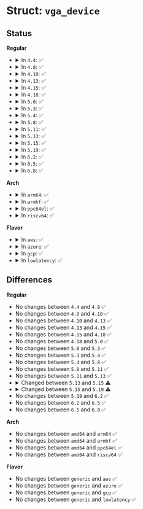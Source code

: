 # Struct: <code>vga_device</code>

## Status
<b>Regular</b>
<ul>
<li>
<details>
<summary>In <code>4.4</code>: ✅</summary>

```c
struct vga_device {
    struct list_head list;
    struct pci_dev *pdev;
    unsigned int decodes;
    unsigned int owns;
    unsigned int locks;
    unsigned int io_lock_cnt;
    unsigned int mem_lock_cnt;
    unsigned int io_norm_cnt;
    unsigned int mem_norm_cnt;
    bool bridge_has_one_vga;
    void *cookie;
    void (*irq_set_state)(void *, bool);
    unsigned int (*set_vga_decode)(void *, bool);
};
```
</details>
</li>
<li>
<details>
<summary>In <code>4.8</code>: ✅</summary>

```c
struct vga_device {
    struct list_head list;
    struct pci_dev *pdev;
    unsigned int decodes;
    unsigned int owns;
    unsigned int locks;
    unsigned int io_lock_cnt;
    unsigned int mem_lock_cnt;
    unsigned int io_norm_cnt;
    unsigned int mem_norm_cnt;
    bool bridge_has_one_vga;
    void *cookie;
    void (*irq_set_state)(void *, bool);
    unsigned int (*set_vga_decode)(void *, bool);
};
```
</details>
</li>
<li>
<details>
<summary>In <code>4.10</code>: ✅</summary>

```c
struct vga_device {
    struct list_head list;
    struct pci_dev *pdev;
    unsigned int decodes;
    unsigned int owns;
    unsigned int locks;
    unsigned int io_lock_cnt;
    unsigned int mem_lock_cnt;
    unsigned int io_norm_cnt;
    unsigned int mem_norm_cnt;
    bool bridge_has_one_vga;
    void *cookie;
    void (*irq_set_state)(void *, bool);
    unsigned int (*set_vga_decode)(void *, bool);
};
```
</details>
</li>
<li>
<details>
<summary>In <code>4.13</code>: ✅</summary>

```c
struct vga_device {
    struct list_head list;
    struct pci_dev *pdev;
    unsigned int decodes;
    unsigned int owns;
    unsigned int locks;
    unsigned int io_lock_cnt;
    unsigned int mem_lock_cnt;
    unsigned int io_norm_cnt;
    unsigned int mem_norm_cnt;
    bool bridge_has_one_vga;
    void *cookie;
    void (*irq_set_state)(void *, bool);
    unsigned int (*set_vga_decode)(void *, bool);
};
```
</details>
</li>
<li>
<details>
<summary>In <code>4.15</code>: ✅</summary>

```c
struct vga_device {
    struct list_head list;
    struct pci_dev *pdev;
    unsigned int decodes;
    unsigned int owns;
    unsigned int locks;
    unsigned int io_lock_cnt;
    unsigned int mem_lock_cnt;
    unsigned int io_norm_cnt;
    unsigned int mem_norm_cnt;
    bool bridge_has_one_vga;
    void *cookie;
    void (*irq_set_state)(void *, bool);
    unsigned int (*set_vga_decode)(void *, bool);
};
```
</details>
</li>
<li>
<details>
<summary>In <code>4.18</code>: ✅</summary>

```c
struct vga_device {
    struct list_head list;
    struct pci_dev *pdev;
    unsigned int decodes;
    unsigned int owns;
    unsigned int locks;
    unsigned int io_lock_cnt;
    unsigned int mem_lock_cnt;
    unsigned int io_norm_cnt;
    unsigned int mem_norm_cnt;
    bool bridge_has_one_vga;
    void *cookie;
    void (*irq_set_state)(void *, bool);
    unsigned int (*set_vga_decode)(void *, bool);
};
```
</details>
</li>
<li>
<details>
<summary>In <code>5.0</code>: ✅</summary>

```c
struct vga_device {
    struct list_head list;
    struct pci_dev *pdev;
    unsigned int decodes;
    unsigned int owns;
    unsigned int locks;
    unsigned int io_lock_cnt;
    unsigned int mem_lock_cnt;
    unsigned int io_norm_cnt;
    unsigned int mem_norm_cnt;
    bool bridge_has_one_vga;
    void *cookie;
    void (*irq_set_state)(void *, bool);
    unsigned int (*set_vga_decode)(void *, bool);
};
```
</details>
</li>
<li>
<details>
<summary>In <code>5.3</code>: ✅</summary>

```c
struct vga_device {
    struct list_head list;
    struct pci_dev *pdev;
    unsigned int decodes;
    unsigned int owns;
    unsigned int locks;
    unsigned int io_lock_cnt;
    unsigned int mem_lock_cnt;
    unsigned int io_norm_cnt;
    unsigned int mem_norm_cnt;
    bool bridge_has_one_vga;
    void *cookie;
    void (*irq_set_state)(void *, bool);
    unsigned int (*set_vga_decode)(void *, bool);
};
```
</details>
</li>
<li>
<details>
<summary>In <code>5.4</code>: ✅</summary>

```c
struct vga_device {
    struct list_head list;
    struct pci_dev *pdev;
    unsigned int decodes;
    unsigned int owns;
    unsigned int locks;
    unsigned int io_lock_cnt;
    unsigned int mem_lock_cnt;
    unsigned int io_norm_cnt;
    unsigned int mem_norm_cnt;
    bool bridge_has_one_vga;
    void *cookie;
    void (*irq_set_state)(void *, bool);
    unsigned int (*set_vga_decode)(void *, bool);
};
```
</details>
</li>
<li>
<details>
<summary>In <code>5.8</code>: ✅</summary>

```c
struct vga_device {
    struct list_head list;
    struct pci_dev *pdev;
    unsigned int decodes;
    unsigned int owns;
    unsigned int locks;
    unsigned int io_lock_cnt;
    unsigned int mem_lock_cnt;
    unsigned int io_norm_cnt;
    unsigned int mem_norm_cnt;
    bool bridge_has_one_vga;
    void *cookie;
    void (*irq_set_state)(void *, bool);
    unsigned int (*set_vga_decode)(void *, bool);
};
```
</details>
</li>
<li>
<details>
<summary>In <code>5.11</code>: ✅</summary>

```c
struct vga_device {
    struct list_head list;
    struct pci_dev *pdev;
    unsigned int decodes;
    unsigned int owns;
    unsigned int locks;
    unsigned int io_lock_cnt;
    unsigned int mem_lock_cnt;
    unsigned int io_norm_cnt;
    unsigned int mem_norm_cnt;
    bool bridge_has_one_vga;
    void *cookie;
    void (*irq_set_state)(void *, bool);
    unsigned int (*set_vga_decode)(void *, bool);
};
```
</details>
</li>
<li>
<details>
<summary>In <code>5.13</code>: ✅</summary>

```c
struct vga_device {
    struct list_head list;
    struct pci_dev *pdev;
    unsigned int decodes;
    unsigned int owns;
    unsigned int locks;
    unsigned int io_lock_cnt;
    unsigned int mem_lock_cnt;
    unsigned int io_norm_cnt;
    unsigned int mem_norm_cnt;
    bool bridge_has_one_vga;
    void *cookie;
    void (*irq_set_state)(void *, bool);
    unsigned int (*set_vga_decode)(void *, bool);
};
```
</details>
</li>
<li>
<details>
<summary>In <code>5.15</code>: ✅</summary>

```c
struct vga_device {
    struct list_head list;
    struct pci_dev *pdev;
    unsigned int decodes;
    unsigned int owns;
    unsigned int locks;
    unsigned int io_lock_cnt;
    unsigned int mem_lock_cnt;
    unsigned int io_norm_cnt;
    unsigned int mem_norm_cnt;
    bool bridge_has_one_vga;
    unsigned int (*set_decode)(struct pci_dev *, bool);
};
```
</details>
</li>
<li>
<details>
<summary>In <code>5.19</code>: ✅</summary>

```c
struct vga_device {
    struct list_head list;
    struct pci_dev *pdev;
    unsigned int decodes;
    unsigned int owns;
    unsigned int locks;
    unsigned int io_lock_cnt;
    unsigned int mem_lock_cnt;
    unsigned int io_norm_cnt;
    unsigned int mem_norm_cnt;
    bool bridge_has_one_vga;
    bool is_firmware_default;
    unsigned int (*set_decode)(struct pci_dev *, bool);
};
```
</details>
</li>
<li>
<details>
<summary>In <code>6.2</code>: ✅</summary>

```c
struct vga_device {
    struct list_head list;
    struct pci_dev *pdev;
    unsigned int decodes;
    unsigned int owns;
    unsigned int locks;
    unsigned int io_lock_cnt;
    unsigned int mem_lock_cnt;
    unsigned int io_norm_cnt;
    unsigned int mem_norm_cnt;
    bool bridge_has_one_vga;
    bool is_firmware_default;
    unsigned int (*set_decode)(struct pci_dev *, bool);
};
```
</details>
</li>
<li>
<details>
<summary>In <code>6.5</code>: ✅</summary>

```c
struct vga_device {
    struct list_head list;
    struct pci_dev *pdev;
    unsigned int decodes;
    unsigned int owns;
    unsigned int locks;
    unsigned int io_lock_cnt;
    unsigned int mem_lock_cnt;
    unsigned int io_norm_cnt;
    unsigned int mem_norm_cnt;
    bool bridge_has_one_vga;
    bool is_firmware_default;
    unsigned int (*set_decode)(struct pci_dev *, bool);
};
```
</details>
</li>
<li>
<details>
<summary>In <code>6.8</code>: ✅</summary>

```c
struct vga_device {
    struct list_head list;
    struct pci_dev *pdev;
    unsigned int decodes;
    unsigned int owns;
    unsigned int locks;
    unsigned int io_lock_cnt;
    unsigned int mem_lock_cnt;
    unsigned int io_norm_cnt;
    unsigned int mem_norm_cnt;
    bool bridge_has_one_vga;
    bool is_firmware_default;
    unsigned int (*set_decode)(struct pci_dev *, bool);
};
```
</details>
</li>
</ul>
<b>Arch</b>
<ul>
<li>
<details>
<summary>In <code>arm64</code>: ✅</summary>

```c
struct vga_device {
    struct list_head list;
    struct pci_dev *pdev;
    unsigned int decodes;
    unsigned int owns;
    unsigned int locks;
    unsigned int io_lock_cnt;
    unsigned int mem_lock_cnt;
    unsigned int io_norm_cnt;
    unsigned int mem_norm_cnt;
    bool bridge_has_one_vga;
    void *cookie;
    void (*irq_set_state)(void *, bool);
    unsigned int (*set_vga_decode)(void *, bool);
};
```
</details>
</li>
<li>
<details>
<summary>In <code>armhf</code>: ✅</summary>

```c
struct vga_device {
    struct list_head list;
    struct pci_dev *pdev;
    unsigned int decodes;
    unsigned int owns;
    unsigned int locks;
    unsigned int io_lock_cnt;
    unsigned int mem_lock_cnt;
    unsigned int io_norm_cnt;
    unsigned int mem_norm_cnt;
    bool bridge_has_one_vga;
    void *cookie;
    void (*irq_set_state)(void *, bool);
    unsigned int (*set_vga_decode)(void *, bool);
};
```
</details>
</li>
<li>
<details>
<summary>In <code>ppc64el</code>: ✅</summary>

```c
struct vga_device {
    struct list_head list;
    struct pci_dev *pdev;
    unsigned int decodes;
    unsigned int owns;
    unsigned int locks;
    unsigned int io_lock_cnt;
    unsigned int mem_lock_cnt;
    unsigned int io_norm_cnt;
    unsigned int mem_norm_cnt;
    bool bridge_has_one_vga;
    void *cookie;
    void (*irq_set_state)(void *, bool);
    unsigned int (*set_vga_decode)(void *, bool);
};
```
</details>
</li>
<li>
<details>
<summary>In <code>riscv64</code>: ✅</summary>

```c
struct vga_device {
    struct list_head list;
    struct pci_dev *pdev;
    unsigned int decodes;
    unsigned int owns;
    unsigned int locks;
    unsigned int io_lock_cnt;
    unsigned int mem_lock_cnt;
    unsigned int io_norm_cnt;
    unsigned int mem_norm_cnt;
    bool bridge_has_one_vga;
    void *cookie;
    void (*irq_set_state)(void *, bool);
    unsigned int (*set_vga_decode)(void *, bool);
};
```
</details>
</li>
</ul>
<b>Flavor</b>
<ul>
<li>
<details>
<summary>In <code>aws</code>: ✅</summary>

```c
struct vga_device {
    struct list_head list;
    struct pci_dev *pdev;
    unsigned int decodes;
    unsigned int owns;
    unsigned int locks;
    unsigned int io_lock_cnt;
    unsigned int mem_lock_cnt;
    unsigned int io_norm_cnt;
    unsigned int mem_norm_cnt;
    bool bridge_has_one_vga;
    void *cookie;
    void (*irq_set_state)(void *, bool);
    unsigned int (*set_vga_decode)(void *, bool);
};
```
</details>
</li>
<li>
<details>
<summary>In <code>azure</code>: ✅</summary>

```c
struct vga_device {
    struct list_head list;
    struct pci_dev *pdev;
    unsigned int decodes;
    unsigned int owns;
    unsigned int locks;
    unsigned int io_lock_cnt;
    unsigned int mem_lock_cnt;
    unsigned int io_norm_cnt;
    unsigned int mem_norm_cnt;
    bool bridge_has_one_vga;
    void *cookie;
    void (*irq_set_state)(void *, bool);
    unsigned int (*set_vga_decode)(void *, bool);
};
```
</details>
</li>
<li>
<details>
<summary>In <code>gcp</code>: ✅</summary>

```c
struct vga_device {
    struct list_head list;
    struct pci_dev *pdev;
    unsigned int decodes;
    unsigned int owns;
    unsigned int locks;
    unsigned int io_lock_cnt;
    unsigned int mem_lock_cnt;
    unsigned int io_norm_cnt;
    unsigned int mem_norm_cnt;
    bool bridge_has_one_vga;
    void *cookie;
    void (*irq_set_state)(void *, bool);
    unsigned int (*set_vga_decode)(void *, bool);
};
```
</details>
</li>
<li>
<details>
<summary>In <code>lowlatency</code>: ✅</summary>

```c
struct vga_device {
    struct list_head list;
    struct pci_dev *pdev;
    unsigned int decodes;
    unsigned int owns;
    unsigned int locks;
    unsigned int io_lock_cnt;
    unsigned int mem_lock_cnt;
    unsigned int io_norm_cnt;
    unsigned int mem_norm_cnt;
    bool bridge_has_one_vga;
    void *cookie;
    void (*irq_set_state)(void *, bool);
    unsigned int (*set_vga_decode)(void *, bool);
};
```
</details>
</li>
</ul>

## Differences
<b>Regular</b>
<ul>
<li>
No changes between <code>4.4</code> and <code>4.8</code> ✅
</li>
<li>
No changes between <code>4.8</code> and <code>4.10</code> ✅
</li>
<li>
No changes between <code>4.10</code> and <code>4.13</code> ✅
</li>
<li>
No changes between <code>4.13</code> and <code>4.15</code> ✅
</li>
<li>
No changes between <code>4.15</code> and <code>4.18</code> ✅
</li>
<li>
No changes between <code>4.18</code> and <code>5.0</code> ✅
</li>
<li>
No changes between <code>5.0</code> and <code>5.3</code> ✅
</li>
<li>
No changes between <code>5.3</code> and <code>5.4</code> ✅
</li>
<li>
No changes between <code>5.4</code> and <code>5.8</code> ✅
</li>
<li>
No changes between <code>5.8</code> and <code>5.11</code> ✅
</li>
<li>
No changes between <code>5.11</code> and <code>5.13</code> ✅
</li>
<li>
<details>
<summary>Changed between <code>5.13</code> and <code>5.15</code> ⚠️</summary>
<ul>
<li>
<b>Field added. </b>
<code>unsigned int (*set_decode)(struct pci_dev *, bool)</code>
</li>
<li>
<b>Field removed. </b>
<code>void *cookie</code>
</li>
<li>
<b>Field removed. </b>
<code>void (*irq_set_state)(void *, bool)</code>
</li>
<li>
<b>Field removed. </b>
<code>unsigned int (*set_vga_decode)(void *, bool)</code>
</li>
</ul>
</details>
</li>
<li>
<details>
<summary>Changed between <code>5.15</code> and <code>5.19</code> ⚠️</summary>
<ul>
<li>
<b>Field added. </b>
<code>bool is_firmware_default</code>
</li>
</ul>
</details>
</li>
<li>
No changes between <code>5.19</code> and <code>6.2</code> ✅
</li>
<li>
No changes between <code>6.2</code> and <code>6.5</code> ✅
</li>
<li>
No changes between <code>6.5</code> and <code>6.8</code> ✅
</li>
</ul>
<b>Arch</b>
<ul>
<li>
No changes between <code>amd64</code> and <code>arm64</code> ✅
</li>
<li>
No changes between <code>amd64</code> and <code>armhf</code> ✅
</li>
<li>
No changes between <code>amd64</code> and <code>ppc64el</code> ✅
</li>
<li>
No changes between <code>amd64</code> and <code>riscv64</code> ✅
</li>
</ul>
<b>Flavor</b>
<ul>
<li>
No changes between <code>generic</code> and <code>aws</code> ✅
</li>
<li>
No changes between <code>generic</code> and <code>azure</code> ✅
</li>
<li>
No changes between <code>generic</code> and <code>gcp</code> ✅
</li>
<li>
No changes between <code>generic</code> and <code>lowlatency</code> ✅
</li>
</ul>
